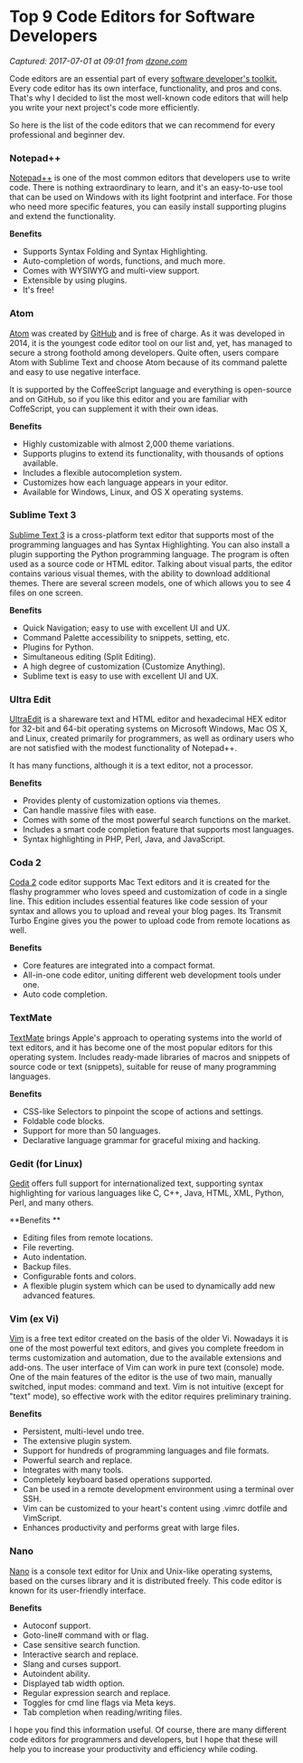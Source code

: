 # Top 9 Code Editors for Software Developers

_Captured: 2017-07-01 at 09:01 from [dzone.com](https://dzone.com/articles/code-editors-for-software-developers?edition=306192&utm_source=Daily%20Digest&utm_medium=email&utm_campaign=dd%202017-06-30)_

Code editors are an essential part of every [software developer's toolkit.](https://apiumhub.com/web-development-barcelona/) Every code editor has its own interface, functionality, and pros and cons. That's why I decided to list the most well-known code editors that will help you write your next project's code more efficiently.

So here is the list of the code editors that we can recommend for every professional and beginner dev.

### Notepad++

[Notepad++](https://notepad-plus-plus.org/) is one of the most common editors that developers use to write code. There is nothing extraordinary to learn, and it's an easy-to-use tool that can be used on Windows with its light footprint and interface. For those who need more specific features, you can easily install supporting plugins and extend the functionality.

**Benefits**

  * Supports Syntax Folding and Syntax Highlighting.
  * Auto-completion of words, functions, and much more.
  * Comes with WYSIWYG and multi-view support.
  * Extensible by using plugins.
  * It's free!

### Atom

[Atom](https://atom.io/) was created by [GitHub](https://github.com/) and is free of charge. As it was developed in 2014, it is the youngest code editor tool on our list and, yet, has managed to secure a strong foothold among developers. Quite often, users compare Atom with Sublime Text and choose Atom because of its command palette and easy to use negative interface.

It is supported by the CoffeeScript language and everything is open-source and on GitHub, so if you like this editor and you are familiar with CoffeScript, you can supplement it with their own ideas.

**Benefits**

  * Highly customizable with almost 2,000 theme variations.
  * Supports plugins to extend its functionality, with thousands of options available.
  * Includes a flexible autocompletion system.
  * Customizes how each language appears in your editor.
  * Available for Windows, Linux, and OS X operating systems.

### Sublime Text 3 

[Sublime Text 3](https://www.sublimetext.com/) is a cross-platform text editor that supports most of the programming languages and has Syntax Highlighting. You can also install a plugin supporting the Python programming language. The program is often used as a source code or HTML editor. Talking about visual parts, the editor contains various visual themes, with the ability to download additional themes. There are several screen models, one of which allows you to see 4 files on one screen.

**Benefits**

  * Quick Navigation; easy to use with excellent UI and UX.
  * Command Palette accessibility to snippets, setting, etc.
  * Plugins for Python.
  * Simultaneous editing (Split Editing).
  * A high degree of customization (Customize Anything).
  * Sublime text is easy to use with excellent UI and UX.

### Ultra Edit

[UltraEdit](https://www.ultraedit.com/) is a shareware text and HTML editor and hexadecimal HEX editor for 32-bit and 64-bit operating systems on Microsoft Windows, Mac OS X, and Linux, created primarily for programmers, as well as ordinary users who are not satisfied with the modest functionality of Notepad++.

It has many functions, although it is a text editor, not a processor.

**Benefits**

  * Provides plenty of customization options via themes.
  * Can handle massive files with ease.
  * Comes with some of the most powerful search functions on the market.
  * Includes a smart code completion feature that supports most languages.
  * Syntax highlighting in PHP, Perl, Java, and JavaScript.

### Coda 2

[Coda 2](https://panic.com/coda/) code editor supports Mac Text editors and it is created for the flashy programmer who loves speed and customization of code in a single line. This edition includes essential features like code session of your syntax and allows you to upload and reveal your blog pages. Its Transmit Turbo Engine gives you the power to upload code from remote locations as well.

**Benefits**

  * Core features are integrated into a compact format.
  * All-in-one code editor, uniting different web development tools under one.
  * Auto code completion.

### TextMate

[TextMate](http://macromates.com/) brings Apple's approach to operating systems into the world of text editors, and it has become one of the most popular editors for this operating system. Includes ready-made libraries of macros and snippets of source code or text (snippets), suitable for reuse of many programming languages.

**Benefits**

  * CSS-like Selectors to pinpoint the scope of actions and settings.
  * Foldable code blocks.
  * Support for more than 50 languages.
  * Declarative language grammar for graceful mixing and hacking.

### Gedit (for Linux)

[Gedit](https://gedit.en.softonic.com/mac) offers full support for internationalized text, supporting syntax highlighting for various languages like C, C++, Java, HTML, XML, Python, Perl, and many others.

**Benefits **

  * Editing files from remote locations.
  * File reverting.
  * Auto indentation.
  * Backup files.
  * Configurable fonts and colors.
  * A flexible plugin system which can be used to dynamically add new advanced features.

### Vim (ex Vi)

[Vim](http://www.vim.org/) is a free text editor created on the basis of the older Vi. Nowadays it is one of the most powerful text editors, and gives you complete freedom in terms customization and automation, due to the available extensions and add-ons. The user interface of Vim can work in pure text (console) mode. One of the main features of the editor is the use of two main, manually switched, input modes: command and text. Vim is not intuitive (except for "text" mode), so effective work with the editor requires preliminary training.

**Benefits**

  * Persistent, multi-level undo tree.
  * The extensive plugin system.
  * Support for hundreds of programming languages and file formats.
  * Powerful search and replace.
  * Integrates with many tools.
  * Completely keyboard based operations supported.
  * Can be used in a remote development environment using a terminal over SSH.
  * Vim can be customized to your heart's content using .vimrc dotfile and VimScript.
  * Enhances productivity and performs great with large files.

### Nano

[Nano](https://www.nano-editor.org/) is a console text editor for Unix and Unix-like operating systems, based on the curses library and it is distributed freely. This code editor is known for its user-friendly interface.

**Benefits**

  * Autoconf support.
  * Goto-line# command with or flag.
  * Case sensitive search function.
  * Interactive search and replace.
  * Slang and curses support.
  * Autoindent ability.
  * Displayed tab width option.
  * Regular expression search and replace.
  * Toggles for cmd line flags via Meta keys.
  * Tab completion when reading/writing files.

I hope you find this information useful. Of course, there are many different code editors for programmers and developers, but I hope that these will help you to increase your productivity and efficiency while coding.
